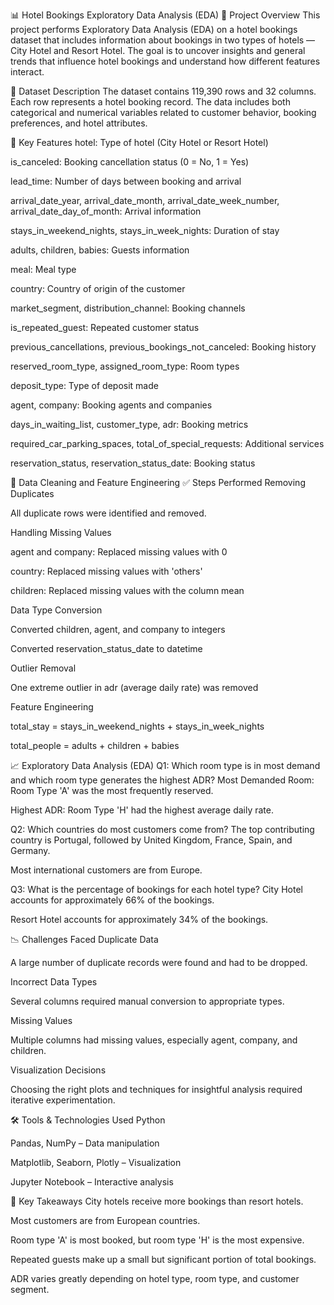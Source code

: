 📊 Hotel Bookings Exploratory Data Analysis (EDA)
📁 Project Overview
This project performs Exploratory Data Analysis (EDA) on a hotel bookings dataset that includes information about bookings in two types of hotels — City Hotel and Resort Hotel. The goal is to uncover insights and general trends that influence hotel bookings and understand how different features interact.

📌 Dataset Description
The dataset contains 119,390 rows and 32 columns. Each row represents a hotel booking record. The data includes both categorical and numerical variables related to customer behavior, booking preferences, and hotel attributes.

🏨 Key Features
hotel: Type of hotel (City Hotel or Resort Hotel)

is_canceled: Booking cancellation status (0 = No, 1 = Yes)

lead_time: Number of days between booking and arrival

arrival_date_year, arrival_date_month, arrival_date_week_number, arrival_date_day_of_month: Arrival information

stays_in_weekend_nights, stays_in_week_nights: Duration of stay

adults, children, babies: Guests information

meal: Meal type

country: Country of origin of the customer

market_segment, distribution_channel: Booking channels

is_repeated_guest: Repeated customer status

previous_cancellations, previous_bookings_not_canceled: Booking history

reserved_room_type, assigned_room_type: Room types

deposit_type: Type of deposit made

agent, company: Booking agents and companies

days_in_waiting_list, customer_type, adr: Booking metrics

required_car_parking_spaces, total_of_special_requests: Additional services

reservation_status, reservation_status_date: Booking status

🧹 Data Cleaning and Feature Engineering
✅ Steps Performed
Removing Duplicates

All duplicate rows were identified and removed.

Handling Missing Values

agent and company: Replaced missing values with 0

country: Replaced missing values with 'others'

children: Replaced missing values with the column mean

Data Type Conversion

Converted children, agent, and company to integers

Converted reservation_status_date to datetime

Outlier Removal

One extreme outlier in adr (average daily rate) was removed

Feature Engineering

total_stay = stays_in_weekend_nights + stays_in_week_nights

total_people = adults + children + babies

📈 Exploratory Data Analysis (EDA)
Q1: Which room type is in most demand and which room type generates the highest ADR?
Most Demanded Room: Room Type 'A' was the most frequently reserved.

Highest ADR: Room Type 'H' had the highest average daily rate.

Q2: Which countries do most customers come from?
The top contributing country is Portugal, followed by United Kingdom, France, Spain, and Germany.

Most international customers are from Europe.

Q3: What is the percentage of bookings for each hotel type?
City Hotel accounts for approximately 66% of the bookings.

Resort Hotel accounts for approximately 34% of the bookings.

📉 Challenges Faced
Duplicate Data

A large number of duplicate records were found and had to be dropped.

Incorrect Data Types

Several columns required manual conversion to appropriate types.

Missing Values

Multiple columns had missing values, especially agent, company, and children.

Visualization Decisions

Choosing the right plots and techniques for insightful analysis required iterative experimentation.

🛠️ Tools & Technologies Used
Python

Pandas, NumPy – Data manipulation

Matplotlib, Seaborn, Plotly – Visualization

Jupyter Notebook – Interactive analysis

📌 Key Takeaways
City hotels receive more bookings than resort hotels.

Most customers are from European countries.

Room type 'A' is most booked, but room type 'H' is the most expensive.

Repeated guests make up a small but significant portion of total bookings.

ADR varies greatly depending on hotel type, room type, and customer segment.

